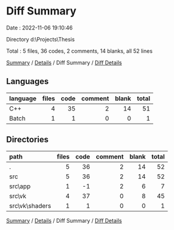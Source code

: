 # Diff Summary

Date : 2022-11-06 19:10:46

Directory d:\\Projects\\Thesis

Total : 5 files,  36 codes, 2 comments, 14 blanks, all 52 lines

[Summary](results.md) / [Details](details.md) / Diff Summary / [Diff Details](diff-details.md)

## Languages
| language | files | code | comment | blank | total |
| :--- | ---: | ---: | ---: | ---: | ---: |
| C++ | 4 | 35 | 2 | 14 | 51 |
| Batch | 1 | 1 | 0 | 0 | 1 |

## Directories
| path | files | code | comment | blank | total |
| :--- | ---: | ---: | ---: | ---: | ---: |
| . | 5 | 36 | 2 | 14 | 52 |
| src | 5 | 36 | 2 | 14 | 52 |
| src\\app | 1 | -1 | 2 | 6 | 7 |
| src\\vk | 4 | 37 | 0 | 8 | 45 |
| src\\vk\\shaders | 1 | 1 | 0 | 0 | 1 |

[Summary](results.md) / [Details](details.md) / Diff Summary / [Diff Details](diff-details.md)